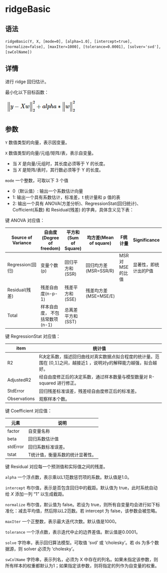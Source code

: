 # ridgeBasic

## 语法

`ridgeBasic(Y, X, [mode=0], [alpha=1.0], [intercept=true], [normalize=false],
[maxIter=1000], [tolerance=0.0001], [solver='svd'], [swColName])`

## 详情

进行 ridge 回归估计。

最小化以下目标函数：

![](../../images/ridge.png)

## 参数

`Y` 数值类型的向量，表示因变量。

`X` 数值类型的向量/元组/矩阵/表，表示自变量。

* 当 *X* 是向量/元组时，其长度必须等于 Y 的长度。
* 当 *X* 是矩阵/表时，其行数必须等于 Y 的长度。

`mode` 一个整数，可取以下 3 个值

* 0（默认值）: 输出一个系数估计向量
* 1: 输出一个具有系数估计，标准差，t 统计量和 p 值的表
* 2: 输出一个具有 ANOVA(方差分析)、RegressionStat(回归统计)、Cofficient(系数) 和 Residual(残差)
  的字典，具体含义见下表：

键 ANOVA 对应值：

| Source of Variance | 自由度(Degree of freedom) | 平方和(Sum of Square) | 均方差(Mean of square) | F统计量 | Significance |
| --- | --- | --- | --- | --- | --- |
| Regression(回归) | 变量个数(p) | 回归平方和(SSR) | 回归均方差(MSR=SSR/R) | MSR对MSE的比值 | 显著性，即统计出的P值 |
| Residual(残差) | 残差自由度(n-p-1) | 残差平方和(SSE) | 残差均方差(MSE=MSE/E) |  |  |
| Total | 样本自由度， 不包括常数项(n-1) | 总离差平方和(SST) |  |  |  |

键 RegressionStat 对应值：

| item | 统计值 |
| --- | --- |
| R2 | R决定系数，描述回归曲线对真实数据点拟合程度的统计量。范围在 [0,1]之间，越接近1 ，说明对y的解释能力越强，拟合越好。 |
| AdjustedR2 | 经自由度修正后的决定系数，通过样本数量与模型数量对 R-squared 进行修正。 |
| StdError | 回归残差标准误差，残差经自由度修正后的标准差。 |
| Observations | 观察样本个数。 |

键 Coefficient 对应值：

| 元素 | 说明 |
| --- | --- |
| factor | 自变量名称 |
| beta | 回归系数估计值 |
| stdError | 回归系数标准误差。 |
| tstat | T统计值，衡量系数的统计显著性。 |

键 Residual 对应每一个预测值和实际值之间的残差。

`alpha` 一个浮点数，表示乘以L1范数惩罚项的系数。默认值是1.0。

`intercept` 布尔值，表示是否包含回归中的截距。默认值为 true，此时系统自动给 *X* 添加一列 “1”
以生成截距。

`normalize` 布尔值，默认值为 false。若设为 true，则所有自变量均会进行如下标准化：减去平均值，然后除以L2范数。若
intercept 为 false，该参数会被忽略。

`maxIter` 一个正整数，表示最大迭代次数。默认值是1000。

`tolerance` 一个浮点数，表示迭代中止的边界差值。默认值是0.0001。

`solve` 字符串，表示回归算法模型。可取值 ‘svd’ 或 ‘cholesky’。若 ds 为多个数据源，则 solver 必须为
’cholesky’。

`swColName` 字符串，表示列名，必须为 X
中存在的列名。如果未指定该参数，则所有样本的权重都默认为1；如果指定该参数，则将指定的列作为自变量的权重。

